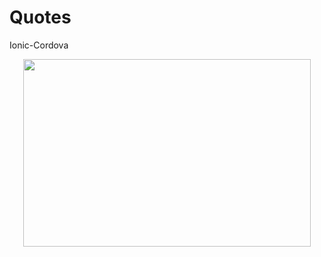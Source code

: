 # Quotes
Ionic-Cordova


<p align="center">
  <img width="460" height="300"
src="img/library.png"</p>
